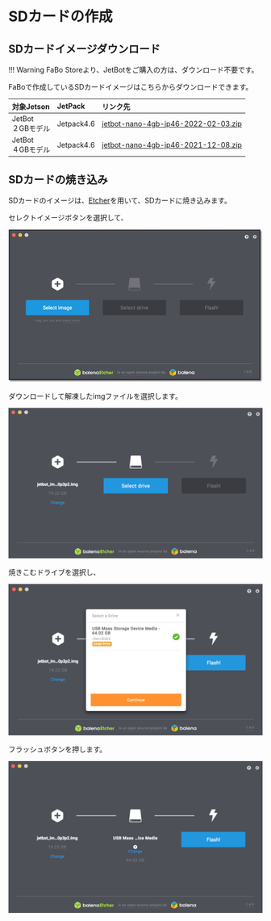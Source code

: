 # SDカードの作成

## SDカードイメージダウンロード

!!! Warning
	FaBo Storeより、JetBotをご購入の方は、ダウンロード不要です。

FaBoで作成しているSDカードイメージはこちらからダウンロードできます。

|  対象Jetson  |  JetPack  | リンク先  |
|:-----------|:------------|:------------|
|  JetBot<br>２GBモデル  |Jetpack4.6|  [jetbot-nano-4gb-jp46-2022-02-03.zip](https://drive.google.com/file/d/1tLDoXoaiimS2tn02NJtUBE7tfmjq4mjh/view?usp=sharing)|
|  JetBot<br>４GBモデル  |Jetpack4.6|  [jetbot-nano-4gb-jp46-2021-12-08.zip](https://drive.google.com/file/d/1kCc8-WzXjfsZwki2hwdwUsTFAujELF6H/view?usp=sharing)|

## SDカードの焼き込み

SDカードのイメージは、[Etcher](https://www.balena.io/etcher/)を用いて、SDカードに焼き込みます。

セレクトイメージボタンを選択して、

![](./img/sd001.png)

ダウンロードして解凍したimgファイルを選択します。

![](./img/sd003.png)

焼きこむドライブを選択し、

![](./img/sd004.png)

フラッシュボタンを押します。

![](./img/sd005.png)

